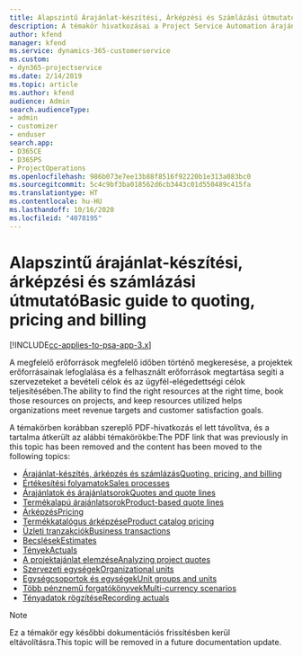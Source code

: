 ```yaml
---
title: Alapszintű Árajánlat-készítési, Árképzési és Számlázási útmutató
description: A témakör hivatkozásai a Project Service Automation árajánlat-készítéséről, számlázásáról és árképzéséről tartalmaznak információt.
author: kfend
manager: kfend
ms.service: dynamics-365-customerservice
ms.custom:
- dyn365-projectservice
ms.date: 2/14/2019
ms.topic: article
ms.author: kfend
audience: Admin
search.audienceType:
- admin
- customizer
- enduser
search.app:
- D365CE
- D365PS
- ProjectOperations
ms.openlocfilehash: 986b073e7ee13b88f8516f92220b1e313a083bc0
ms.sourcegitcommit: 5c4c9bf3ba018562d6cb3443c01d550489c415fa
ms.translationtype: HT
ms.contentlocale: hu-HU
ms.lasthandoff: 10/16/2020
ms.locfileid: "4078195"
---
```

# <a name="basic-guide-to-quoting-pricing-and-billing"></a><span data-ttu-id="675d8-103">Alapszintű árajánlat-készítési, árképzési és számlázási útmutató</span><span class="sxs-lookup"><span data-stu-id="675d8-103">Basic guide to quoting, pricing and billing</span></span>

[!INCLUDE[cc-applies-to-psa-app-3.x](../../includes/cc-applies-to-psa-app-3x.md)]

<span data-ttu-id="675d8-104">A megfelelő erőforrások megfelelő időben történő megkeresése, a projektek erőforrásainak lefoglalása és a felhasznált erőforrások megtartása segíti a szervezeteket a bevételi célok és az ügyfél-elégedettségi célok teljesítésében.</span><span class="sxs-lookup"><span data-stu-id="675d8-104">The ability to find the right resources at the right time, book those resources on projects, and keep resources utilized helps organizations meet revenue targets and customer satisfaction goals.</span></span> 

<span data-ttu-id="675d8-105">A témakörben korábban szereplő PDF-hivatkozás el lett távolítva, és a tartalma átkerült az alábbi témakörökbe:</span><span class="sxs-lookup"><span data-stu-id="675d8-105">The PDF link that was previously in this topic has been removed and the content has been moved to the following topics:</span></span>

- [<span data-ttu-id="675d8-106">Árajánlat-készítés, árképzés és számlázás</span><span class="sxs-lookup"><span data-stu-id="675d8-106">Quoting, pricing, and billing</span></span>](../quote-bill-price.md)
- [<span data-ttu-id="675d8-107">Értékesítési folyamatok</span><span class="sxs-lookup"><span data-stu-id="675d8-107">Sales processes</span></span>](../basic-sales-process.md)
- [<span data-ttu-id="675d8-108">Árajánlatok és árajánlatsorok</span><span class="sxs-lookup"><span data-stu-id="675d8-108">Quotes and quote lines</span></span>](../basic-quote-lines.md)
- [<span data-ttu-id="675d8-109">Termékalapú árajánlatsorok</span><span class="sxs-lookup"><span data-stu-id="675d8-109">Product-based quote lines</span></span>](../product-based-quote-lines.md)
- [<span data-ttu-id="675d8-110">Árképzés</span><span class="sxs-lookup"><span data-stu-id="675d8-110">Pricing</span></span>](../basic-pricing.md)
- [<span data-ttu-id="675d8-111">Termékkatalógus árképzése</span><span class="sxs-lookup"><span data-stu-id="675d8-111">Product catalog pricing</span></span>](../product-catalog-pricing.md)
- [<span data-ttu-id="675d8-112">Üzleti tranzakciók</span><span class="sxs-lookup"><span data-stu-id="675d8-112">Business transactions</span></span>](../basic-business-transactions.md)
- [<span data-ttu-id="675d8-113">Becslések</span><span class="sxs-lookup"><span data-stu-id="675d8-113">Estimates</span></span>](../estimates.md)
- [<span data-ttu-id="675d8-114">Tények</span><span class="sxs-lookup"><span data-stu-id="675d8-114">Actuals</span></span>](../actuals.md)
- [<span data-ttu-id="675d8-115">A projektajánlat elemzése</span><span class="sxs-lookup"><span data-stu-id="675d8-115">Analyzing project quotes</span></span>](../basic-analyzing-quotes.md)
- [<span data-ttu-id="675d8-116">Szervezeti egységek</span><span class="sxs-lookup"><span data-stu-id="675d8-116">Organizational units</span></span>](../advanced-organizational.md)
- [<span data-ttu-id="675d8-117">Egységcsoportok és egységek</span><span class="sxs-lookup"><span data-stu-id="675d8-117">Unit groups and units</span></span>](../advanced-units.md)
- [<span data-ttu-id="675d8-118">Több pénznemű forgatókönyvek</span><span class="sxs-lookup"><span data-stu-id="675d8-118">Multi-currency scenarios</span></span>](../advanced-currency.md)
- [<span data-ttu-id="675d8-119">Tényadatok rögzítése</span><span class="sxs-lookup"><span data-stu-id="675d8-119">Recording actuals</span></span>](../advanced-actuals.md)

> [!NOTE]
> <span data-ttu-id="675d8-120">Ez a témakör egy későbbi dokumentációs frissítésben kerül eltávolításra.</span><span class="sxs-lookup"><span data-stu-id="675d8-120">This topic will be removed in a future documentation update.</span></span> 
